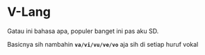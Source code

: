 # V-Lang

Gatau ini bahasa apa, populer banget ini pas aku SD.

Basicnya sih nambahin **`va/vi/vu/ve/vo`** aja sih di setiap huruf vokal